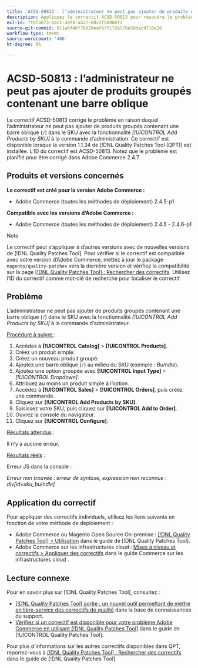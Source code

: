 ```yaml
---
title: 'ACSD-50813 : l’administrateur ne peut pas ajouter de produits groupés contenant une barre oblique'
description: Appliquez le correctif ACSD-50813 pour résoudre le problème de performances d’Adobe Commerce en raison duquel l’administrateur ne peut pas ajouter de produits groupés contenant une barre oblique (`/`) dans le SKU avec la fonctionnalité *Ajouter des produits par SKU* à la commande d’administration.
exl-id: ff6fa673-bac1-4ef8-a427-60c2f56068f3
source-git-commit: 011a6f46f76029eaf67f172b576e58dac9710a3d
workflow-type: tm+mt
source-wordcount: '406'
ht-degree: 0%

---
```


# ACSD-50813 : l’administrateur ne peut pas ajouter de produits groupés contenant une barre oblique

Le correctif ACSD-50813 corrige le problème en raison duquel l’administrateur ne peut pas ajouter de produits groupés contenant une barre oblique (`/`) dans le SKU avec la fonctionnalité *[!UICONTROL Add Products by SKU]* à la commande d’administration. Ce correctif est disponible lorsque la version 1.1.34 de [!DNL Quality Patches Tool (QPT)] est installée. L’ID du correctif est ACSD-50813. Notez que le problème est planifié pour être corrigé dans Adobe Commerce 2.4.7.

## Produits et versions concernés

**Le correctif est créé pour la version Adobe Commerce :**

* Adobe Commerce (toutes les méthodes de déploiement) 2.4.5-p1

**Compatible avec les versions d’Adobe Commerce :**

* Adobe Commerce (toutes les méthodes de déploiement) 2.4.5 - 2.4.6-p1

>[!NOTE]
>
>Le correctif peut s’appliquer à d’autres versions avec de nouvelles versions de [!DNL Quality Patches Tool]. Pour vérifier si le correctif est compatible avec votre version d’Adobe Commerce, mettez à jour le package `magento/quality-patches` vers la dernière version et vérifiez la compatibilité sur la page [[!DNL Quality Patches Tool] : Rechercher des correctifs](https://experienceleague.adobe.com/tools/commerce-quality-patches/index.html). Utilisez l’ID du correctif comme mot-clé de recherche pour localiser le correctif.

## Problème

L’administrateur ne peut pas ajouter de produits groupés contenant une barre oblique (`/`) dans le SKU avec la fonctionnalité *[!UICONTROL Add Products by SKU]* à la commande d’administrateur.

<u>Procédure à suivre </u> :

1. Accédez à **[!UICONTROL Catalog]** > **[!UICONTROL Products]**.
1. Créez un produit simple.
1. Créez un nouveau produit groupé.
1. Ajoutez une barre oblique (`/`) au milieu du SKU (exemple : *Bu/ndle*).
1. Ajoutez une option groupée avec **[!UICONTROL Input Type]** = *[!UICONTROL Dropdown]*.
1. Attribuez au moins un produit simple à l’option.
1. Accédez à **[!UICONTROL Sales]** > **[!UICONTROL Orders]**, puis créez une commande.
1. Cliquez sur **[!UICONTROL Add Products by SKU]**.
1. Saisissez votre SKU, puis cliquez sur **[!UICONTROL Add to Order]**.
1. Ouvrez la console du navigateur.
1. Cliquez sur **[!UICONTROL Configure]**.

<u>Résultats attendus</u> :

Il n’y a aucune erreur.

<u>Résultats réels</u> :

Erreur JS dans la console :

*Erreur non trouvée : erreur de syntaxe, expression non reconnue : div[id=sku_bu/ndle]*

## Application du correctif

Pour appliquer des correctifs individuels, utilisez les liens suivants en fonction de votre méthode de déploiement :

* Adobe Commerce ou Magento Open Source On-premise : [[!DNL Quality Patches Tool] > Utilisation](/help/tools/quality-patches-tool/usage.md) dans le guide de [!DNL Quality Patches Tool].
* Adobe Commerce sur les infrastructures cloud : [Mises à niveau et correctifs > Appliquer des correctifs](https://experienceleague.adobe.com/docs/commerce-cloud-service/user-guide/develop/upgrade/apply-patches.html) dans le guide Commerce sur les infrastructures cloud .

## Lecture connexe

Pour en savoir plus sur [!DNL Quality Patches Tool], consultez :

* [[!DNL Quality Patches Tool] sortie : un nouvel outil permettant de mettre en libre-service des correctifs de qualité](https://experienceleague.adobe.com/en/docs/commerce-operations/tools/quality-patches-tool/quality-patches-tool-to-self-serve-quality-patches) dans la base de connaissances du support.
* [Vérifiez si un correctif est disponible pour votre problème Adobe Commerce en utilisant [!DNL Quality Patches Tool]](/help/tools/quality-patches-tool/patches-available-in-qpt/check-patch-for-magento-issue-with-magento-quality-patches.md) dans le guide de [!UICONTROL Quality Patches Tool].


Pour plus d’informations sur les autres correctifs disponibles dans QPT, reportez-vous à [[!DNL Quality Patches Tool] : Rechercher des correctifs](https://experienceleague.adobe.com/tools/commerce-quality-patches/index.html) dans le guide de [!DNL Quality Patches Tool].
